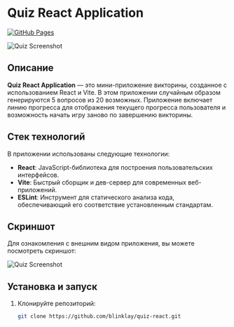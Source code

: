 # Quiz React Application

[![GitHub Pages](https://img.shields.io/badge/GitHub-Pages-blue)](https://blinklay.github.io/quiz-react/)

![Quiz Screenshot](./public/quizpic.png)

## Описание

**Quiz React Application** — это мини-приложение викторины, созданное с использованием React и Vite. В этом приложении случайным образом генерируются 5 вопросов из 20 возможных. Приложение включает линию прогресса для отображения текущего прогресса пользователя и возможность начать игру заново по завершению викторины.

## Стек технологий

В приложении использованы следующие технологии:

- **React**: JavaScript-библиотека для построения пользовательских интерфейсов.
- **Vite**: Быстрый сборщик и дев-сервер для современных веб-приложений.
- **ESLint**: Инструмент для статического анализа кода, обеспечивающий его соответствие установленным стандартам.

## Скриншот

Для ознакомления с внешним видом приложения, вы можете посмотреть скриншот:

![Quiz Screenshot](./public/quizpic.png)

## Установка и запуск

1. Клонируйте репозиторий:

   ```bash
   git clone https://github.com/blinklay/quiz-react.git

